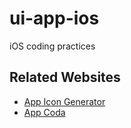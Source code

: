 # ui-app-ios

iOS coding practices


## Related Websites

- [App Icon Generator](https://appicon.co)
- [App Coda](https://www.appcoda.com)

